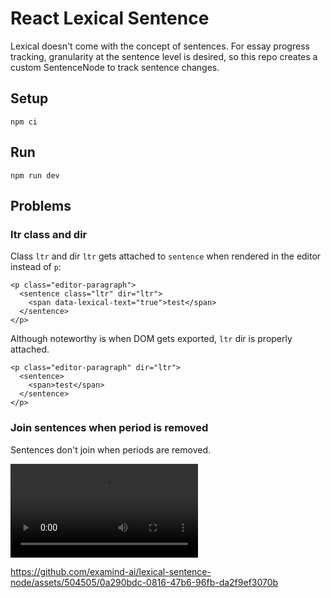 # React Lexical Sentence

Lexical doesn't come with the concept of sentences. For essay progress tracking, granularity at the sentence level is desired, so this repo creates a custom SentenceNode to track sentence changes.

## Setup

```
npm ci
```

## Run

```
npm run dev
```

## Problems

### ltr class and dir

Class `ltr` and dir `ltr` gets attached to `sentence` when rendered in the editor instead of `p`:

```
<p class="editor-paragraph">
  <sentence class="ltr" dir="ltr">
    <span data-lexical-text="true">test</span>
  </sentence>
</p>
```

Although noteworthy is when DOM gets exported, `ltr` dir is properly attached.

```
<p class="editor-paragraph" dir="ltr">
  <sentence>
    <span>test</span>
  </sentence>
</p>
```

### Join sentences when period is removed

Sentences don't join when periods are removed.

<video src="assets/join_sentences.mp4" controls title="Title"></video>

https://github.com/examind-ai/lexical-sentence-node/assets/504505/0a290bdc-0816-47b6-96fb-da2f9ef3070b
